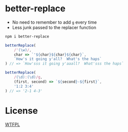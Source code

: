 # better-replace

- No need to remember to add `g` every time
- Less junk passed to the replacer function

```sh
npm i better-replace
```

<!--js
const betterReplace = require('./')
-->

```js
betterReplace(
	/'(\w)/,
	char => `'${char}${char}${char}`,
	`How's it going y'all?  What's the haps`
) // => `How'sss it going y'aaall?  What'sss the haps`

betterReplace(
	/(\d):(\d)/g,
	(first, second) => `${second}-${first}`,
	'1:2 3:4'
) // => '2-1 4-3'
```

# License

[WTFPL](http://wtfpl2.com)
